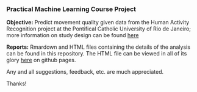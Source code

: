 ### Practical Machine Learning Course Project

__Objective:__ Predict movement quality given data from the Human Activity Recognition project at the Pontifical Catholic University of Rio de Janeiro; more information on study design can be found [here](http://groupware.les.inf.puc-rio.br/har)

__Reports:__ Rmardown and HTML files containing the details of the analysis can be found in this repository.  The HTML file can be viewed in all of its glory [here](http://deniswillett.github.io/PML_Course_Project/MovQualityClass.html) on github pages.  

Any and all suggestions, feedback, etc. are much appreciated.  

Thanks!  